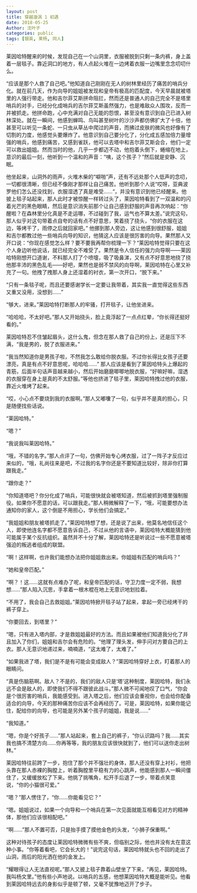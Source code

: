 ```yaml
---
layout: post
title: 穿越漩涡 1 初遇
date: 2018-05-25
Author: 沈叶子
categories: public
tags: [银英, 莱杨, 同人]
--- 
```


莱因哈特醒来的时候，发现自己在一个山洞里，衣服被脱到只剩一条内裤，身上盖着一层毯子。靠近洞口的地方，有人点起火堆在一边烤着衣服一边嘴里念念叨叨什么。

“应该是那个人救了自己吧。”他知道自己刚刚在无人的树林里经历了痛苦的哨兵分化。就在前几天，作为向导的姐姐被发现和皇帝有极高的匹配度，今天早晨就被塔里的人强行带走。他和吉尔菲艾斯拼命阻拦，然而还是普通人的自己完全不是塔里哨兵的对手，已经分化成哨兵的吉尔菲艾斯虽然强力，也是难敌众人围攻，反而一并被抓走。他拼命跑，心中充满对自己无能的怨恨，甚至没有意识到自己已进入树林深处。就在一瞬间，他感到蝉鸣、鸟叫甚至树叶的沙沙声都仿佛扩大了十倍，他甚至可以听见一条蛇、一只虫从草丛中爬过的声音，而拂过皮肤的微风也好像有了切割的力度，他感觉头要爆炸了。他意识到自己要分化了，分化成五感加倍力量增强的哨兵，他感到痛苦，又感到雀跃，他可以去塔中和吉尔菲艾斯会合，他们一定可以救出姐姐。然而当时的他，几乎一步都迈不动，他抱着头倒下，蜷缩在地上，意识的最后一刻，他听到一个温和的声音：“咦，这个孩子？”然后就是安静、沉眠。

他坐起来，山洞外的雨声，火堆木柴的“噼啪”声，还有不远处那个人低声的念叨，一切都很清晰，但已经不像刚才那样让自己痛苦。他听到那个人说“哎呀，亚典波罗他们怎么还没找到，衣服湿透了真是难受……“，并没有意识到他已经醒来。他披上毯子站起来，那人此时才被惊醒一样转过头了，莱因哈特看到了一双温和的闪着光芒的黑色眼睛，然后是意识消失前那个让自己感到舒服的声音再次响起：“你醒啦？在森林里分化真是不走运哪，不过碰到了我，运气也不算太差。”说完这句，那人似乎对这句带着点自夸的话有点不好意思，笑着挠了挠头，“你的衣服在这边，等烤干了，雨停之后就回家吧。”
他挪到那人旁边，这让他感到很舒服，姐姐和吉尔都教过他一些哨兵向导的知识，他猜这人应该是很厉害的向导。果然那人又开口说：“你现在感觉怎么样？要不要我再帮你梳理一下？“莱因哈特觉得只要在这个人身边听他说话，就已经完全不难受了。果然是令人信任的强力向导啊——莱因哈特刚想开口道谢，不料那人打了个喷嚏，吸了吸鼻涕，又有点不好意思地挠了挠他那丰沛的黑色乱毛——好吧，果然也是弱不禁风的向导啊，莱因哈特在心里又补充了一句。他拽了拽那人身上还湿着的衬衣，第一次开口，“脱下来。”

“只有一条毯子呢，而且还要感谢学长一定要让我带着，其实我一直觉得这些东西又重又没用，没想到……”

“够大，进来。”莱因哈特打断那人的牢骚，打开毯子，让他坐进来。

“哈哈哈，不太好吧。”那人又开始挠头，脸上竟浮起了一点点红晕，“你长得还挺好看的。”

莱因哈特忍不住皱起眉头，这什么鬼，但念在那人救了自己的份上，还是压下不满，“我是男的，脱了衣服进来。”

“我当然知道你是男孩子啦，不然我怎么敢给你脱衣服。不过你长得比女孩子还要漂亮，真是有点不好意思呢，哈哈哈……”
那人应该是看到了莱因哈特头上爆起的青筋，后面半句话声音越来越小，然后开始磨磨唧唧地脱衣服，“好嘛好嘛，湿透的衣服穿在身上是真的不太舒服。”等他也挤进了毯子里，莱因哈特拽过他的衣服，靠近火堆烤了起来。

“哎，小心点不要烧到我的衣服啊。”那人又嘟囔了一句，似乎并不是真的担心，只是随便找些话说。

“莱因哈特。”

“嗯？”

“我说我叫莱因哈特。”

“哦，不错的名字。”那人点评了一句，仿佛开始专心烤衣服，过了一阵子才反应过来似的，“哦，礼尚往来是吧，不过我的名字你还是不要知道比较好，除非你打算跟我走。”

“跟你走？”

“你知道塔吧？你分化成了哨兵，可能很快就会被塔知道，然后被抓到塔里强制服役。如果你不愿意的话，可以跟我走。”那人稍微解释了一下，“哦，可能要想办法通知你的家人，这个倒是不用担心，学长他们会搞定。”

“我姐姐和朋友被塔抓走了。”莱因哈特想了想，还是说了出来，他莫名地信任这个人，即使他连名字都不愿意告诉自己，不过从他的言语中，莱因哈特大概能猜到他可能属于某个反抗组织。虽然并不十分了解，莱因哈特还是听说过一些不愿意被塔强迫的叛逃者组成的联盟。

“啊！这样啊，也许我们能想办法把你姐姐救出来。你姐姐有匹配的哨兵吗？”

“她和皇帝匹配。”

“啊？！这……这就有点难办了呢，和皇帝匹配的话，守卫力度一定不弱，我想想……”那人陷入沉思，手拿着一根木棍在地上无意识地划拉着。

“不用了，我会自己去救姐姐。”莱因哈特掀开毯子站了起来，拿起一旁已经烤干的裤子穿上。

“你要回去，到塔里？”

“嗯，只有进入塔内部，才是救姐姐最好的方法。而且如果被他们知道我分化了并且加入了你们，姐姐和吉尔会有危险的。“他理了理头发，伸手问对方要自己的上衣。那人无意识地递过来，喃喃道，“这太难了，太难了。”

“如果我进了塔，我们是不是有可能会变成敌人？”莱因哈特穿好上衣，盯着那人的眼睛问。

“真是伤脑筋啊。敌人？不是的，我们的敌人只是‘塔’这种制度，莱因哈特，我们永远不会是敌人的，即使我们不得不跟彼此战斗。”那人微不可闻地叹了口气，“你会是个很厉害的哨兵，我能感受到。进入塔之后，他们应该会重视你，也会给你配备适合的向导，今天的那种痛苦你应该不会再经历了。可是，莱因哈特，如果你能记住，配给你的向导，也可能是另外某个孩子的姐姐，我是说……”

“我知道。”

“嗯，你是个好孩子……”那人站起来，套上自己的裤子，“你认识路吗？我……其实我也搞不清楚方向……你再等等，我的朋友应该很快就到了，他们可以送你走出树林。”

莱因哈特往前跨了一步，抱住了那个并不强壮的身体，那人还没有穿上衬衫，他把头靠在那人赤裸的胸膛上，听着胸膛里平稳有力的心跳声，他能感到那人一瞬间僵住了，又缓缓放松了下来。他挑了挑嘴角，松开手后退了一步，带着点笑意说，“你的小猫很可爱。”

“嗯？”那人愣住了，“你……你能看见它？”

“嗯。姐姐说过，如果一个向导和一个哨兵在第一次见面就能互相看见对方的精神体，那他们应该很相配吧。”

“啊……”那人不置可否，只是抬手摸了摸他金色的头发，“小狮子保重啊。”

这种对待孩子的态度让莱因哈特微微有些不爽，但临别之际，他也并没有太在意这种小事。“你等着看吧，它会长大的！”说完这句话，莱因哈特就头也不回的走出了山洞，雨后的阳光洒在他的金发上。

“耀眼得让人无法直视呢。”那人又披上毯子靠着山壁坐了下来，“再见，莱因哈特。我叫杨文里。”他有些小声地说。以哨兵的五感，他想莱因哈特大概是能听见。他看到莱因哈特远去的身影似乎是顿了顿，又毫不犹豫地迈开了步子。
